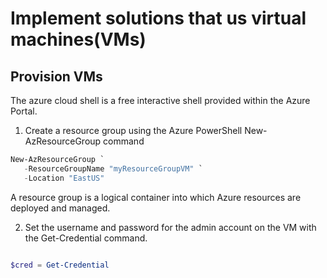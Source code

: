 # Implement solutions that us virtual machines(VMs)

## Provision VMs


The azure cloud shell is a free interactive shell provided within the Azure Portal.

1. Create a resource group using the Azure PowerShell New-AzResourceGroup command

``` powershell
New-AzResourceGroup `
   -ResourceGroupName "myResourceGroupVM" `
   -Location "EastUS"
   ```
   A resource group is a logical container into which Azure resources are deployed and managed.

2. Set the username and password for the admin account on the VM with the Get-Credential command. 

```powershell

$cred = Get-Credential

```
